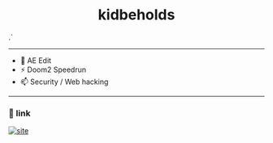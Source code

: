 # <div align="center"> kidbeholds
.`</div>



<div align="center">
  
---

</div>

- 🔭 AE Edit 
- ⚡ Doom2 Speedrun
- 📫 Security / Web hacking

---



### 🔗 link

<p align="left">
<a href="http://khy123012.dothome.co.kr/" target="blank"><img align="center" src="https://img.shields.io/badge/Web-437291?style=for-the-badge&logo=blogger&logoColor=white" alt="site" /></a>

</p>
